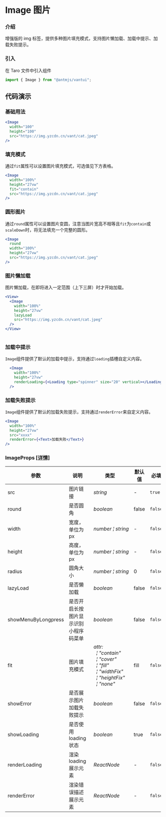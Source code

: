 # Image 图片

### 介绍

增强版的 img 标签，提供多种图片填充模式，支持图片懒加载、加载中提示、加载失败提示。

### 引入

在 Taro 文件中引入组件

```js
import { Image } from "@antmjs/vantui"; 
```

## 代码演示

### 基础用法

```jsx
<Image
  width="100"
  height="100"
  src="https://img.yzcdn.cn/vant/cat.jpeg"
/>
```

### 填充模式

通过`fit`属性可以设置图片填充模式，可选值见下方表格。

```jsx
<Image
  width="100%"
  height="27vw"
  fit="contain"
  src="https://img.yzcdn.cn/vant/cat.jpeg"
/>
```

### 圆形图片

通过`round`属性可以设置图片变圆，注意当图片宽高不相等且`fit`为`contain`或`scaleDown`时，将无法填充一个完整的圆形。

```jsx
<Image
  round
  width="100%"
  height="27vw"
  src="https://img.yzcdn.cn/vant/cat.jpeg"
/>
```

### 图片懒加载

图片懒加载，在即将进入一定范围（上下三屏）时才开始加载。

```jsx
<View>
  <Image
    width="100%"
    height="27vw"
    lazyLoad
    src="https://img.yzcdn.cn/vant/cat.jpeg"
  />
</View>
 
```

### 加载中提示

`Image`组件提供了默认的加载中提示，支持通过`loading`插槽自定义内容。

```jsx
  <Image
    width="100%"
    height="27vw"
    renderLoading={<Loading type="spinner" size="20" vertical></Loading>}
  /> 
```

### 加载失败提示

`Image`组件提供了默认的加载失败提示，支持通过`renderError`来自定义内容。

```jsx
<Image
  width="100%"
  height="27vw"
  src="xxxx"
  renderError={<Text>加载失败</Text>}
/>
```
### ImageProps [[详情]](https://github.com/AntmJS/vantui/tree/main/packages/vantui/types/image.d.ts)   

| 参数 | 说明 | 类型 | 默认值 | 必填 |
| --- | --- | --- | --- | --- |
| src | 图片链接 | _&nbsp;&nbsp;string<br/>_ | - | `true` |
| round | 是否圆角 | _&nbsp;&nbsp;boolean<br/>_ | false | `false` |
| width | 宽度，单位为px | _&nbsp;&nbsp;number&nbsp;&brvbar;&nbsp;string<br/>_ | - | `false` |
| height | 高度，单位为px | _&nbsp;&nbsp;number&nbsp;&brvbar;&nbsp;string<br/>_ | - | `false` |
| radius | 圆角大小 | _&nbsp;&nbsp;number&nbsp;&brvbar;&nbsp;string<br/>_ | 0 | `false` |
| lazyLoad | 是否懒加载 | _&nbsp;&nbsp;boolean<br/>_ | false | `false` |
| showMenuByLongpress | 是否开启长按图片显示识别小程序码菜单 | _&nbsp;&nbsp;boolean<br/>_ | false | `false` |
| fit | 图片填充模式 | _&nbsp;&nbsp;attr:<br/>&nbsp;&nbsp;&nbsp;&nbsp;&brvbar;&nbsp;"contain"<br/>&nbsp;&nbsp;&nbsp;&nbsp;&brvbar;&nbsp;"cover"<br/>&nbsp;&nbsp;&nbsp;&nbsp;&brvbar;&nbsp;"fill"<br/>&nbsp;&nbsp;&nbsp;&nbsp;&brvbar;&nbsp;"widthFix"<br/>&nbsp;&nbsp;&nbsp;&nbsp;&brvbar;&nbsp;"heightFix"<br/>&nbsp;&nbsp;&nbsp;&nbsp;&brvbar;&nbsp;"none"<br/>_ | fill | `false` |
| showError | 是否展示图片加载失败提示 | _&nbsp;&nbsp;boolean<br/>_ | false | `false` |
| showLoading | 是否使用 loading 状态 | _&nbsp;&nbsp;boolean<br/>_ | true | `false` |
| renderLoading | 渲染loading展示元素 | _&nbsp;&nbsp;ReactNode<br/>_ | - | `false` |
| renderError | 渲染错误描述展示元素 | _&nbsp;&nbsp;ReactNode<br/>_ | - | `false` |

